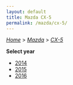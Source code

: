 ```yaml
---
layout: default
title: Mazda CX-5
permalink: /mazda/cx-5/
---
```

[*Home*](/) > [*Mazda*](/mazda/) > [*CX-5*](/mazda/cx-5/)

**Select year**

- [2014](/mazda/cx-5/2014/)
- [2015](/mazda/cx-5/2015/)
- [2016](/mazda/cx-5/2016/)